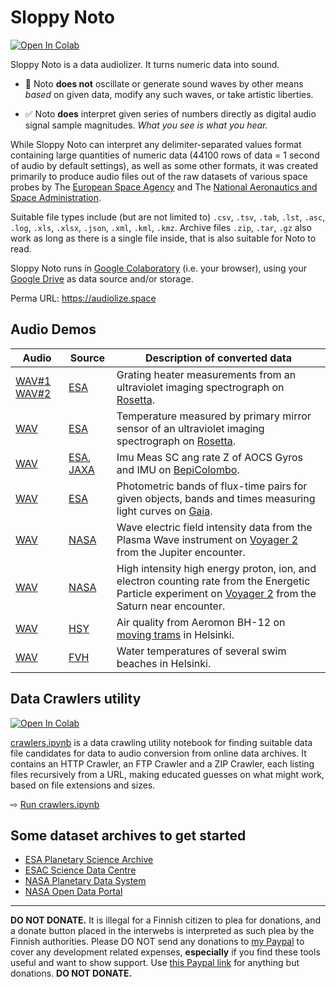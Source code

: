 # Sloppy Noto

[![Open In Colab](https://colab.research.google.com/assets/colab-badge.svg)](https://colab.research.google.com/github/olaviinha/SloppyNoto/blob/master/sloppyNoto.ipynb)

Sloppy Noto is a data audiolizer. It turns numeric data into sound.

- 🚫 Noto **does not** oscillate or generate sound waves by other means _based_ on given data, modify any such waves, or take artistic liberties.

- ✅ Noto **does** interpret given series of numbers directly as digital audio signal sample magnitudes. _What you see is what you hear._

While Sloppy Noto can interpret any delimiter-separated values format containing large quantities of numeric data (44100 rows of data = 1 second of audio by default settings), as well as some other formats, it was created primarily to produce audio files out of the raw datasets of various space probes by The [European Space Agency](https://www.esa.int/) and The [National Aeronautics and Space Administration](https://nasa.gov).

Suitable file types include (but are not limited to) `.csv`, `.tsv`, `.tab`, `.lst`, `.asc`, `.log`, `.xls`, `.xlsx`, `.json`, `.xml`, `.kml`, `.kmz`. Archive files `.zip`, `.tar`, `.gz` also work as long as there is a single file inside, that is also suitable for Noto to read.

Sloppy Noto runs in [Google Colaboratory](https://colab.research.google.com) (i.e. your browser), using your [Google Drive](https://drive.google.com/drive/my-drive) as data source and/or storage.

Perma URL: https://audiolize.space

## Audio Demos

Audio | Source | Description of converted data | 
------------ | ------------ | ------------- |
[WAV#1](https://storage.googleapis.com/olaviinha/github/sloppy-noto/noto_xtiito_swvgej.wav) [WAV#2](https://storage.googleapis.com/olaviinha/github/sloppy-noto/noto_fhurcb_yodazp.wav)| [ESA](https://esa.int) | Grating heater measurements from an ultraviolet imaging spectrograph on [Rosetta](https://en.wikipedia.org/wiki/Rosetta_(spacecraft)). |
[WAV](https://storage.googleapis.com/olaviinha/github/sloppy-noto/noto_xtiito_yuvkmt.wav)| [ESA](https://esa.int) | Temperature measured by primary mirror sensor of an ultraviolet imaging spectrograph on [Rosetta](https://en.wikipedia.org/wiki/Rosetta_(spacecraft)). |
[WAV](https://storage.googleapis.com/olaviinha/github/sloppy-noto/noto_bdwqbh_smuwaa.wav)| [ESA](https://esa.int), [JAXA](https://global.jaxa.jp) | Imu Meas SC ang rate Z of AOCS Gyros and IMU on [BepiColombo](https://en.wikipedia.org/wiki/BepiColombo). |
[WAV](https://storage.googleapis.com/olaviinha/github/sloppy-noto/noto_twflfr_bkezue.wav)  | [ESA](https://esa.int) | Photometric bands of flux-time pairs for given objects, bands and times measuring light curves on [Gaia](https://en.wikipedia.org/wiki/Gaia_(spacecraft)). |
[WAV](https://storage.googleapis.com/olaviinha/github/sloppy-noto/noto_zzdwul_dixcmw.wav) | [NASA](https://nasa.gov) | Wave electric field intensity data from the Plasma Wave instrument on [Voyager 2](https://en.wikipedia.org/wiki/Voyager_2) from the Jupiter encounter. |
[WAV](https://storage.googleapis.com/olaviinha/github/sloppy-noto/noto_hoqvxl_llofij.wav) | [NASA](https://nasa.gov) | High intensity high energy proton, ion, and electron counting rate from the Energetic Particle experiment on [Voyager 2](https://en.wikipedia.org/wiki/Voyager_2) from the Saturn near encounter. |
[WAV](https://storage.googleapis.com/olaviinha/github/sloppy-noto/noto_lijild_fyvgno.wav)| [HSY](https://hsy.fi) | Air quality from Aeromon BH-12 on [moving trams](https://en.wikipedia.org/wiki/Helsinki_tram_network) in Helsinki. |
[WAV](https://storage.googleapis.com/olaviinha/github/sloppy-noto/noto_wclazy_febwrp.wav)| [FVH](https://forumvirium.fi/) | Water temperatures of several swim beaches in Helsinki. |




## Data Crawlers utility
[![Open In Colab](https://colab.research.google.com/assets/colab-badge.svg)](https://colab.research.google.com/github/olaviinha/SloppyNoto/blob/master/crawlers.ipynb)

[crawlers.ipynb](https://colab.research.google.com/github/olaviinha/SloppyNoto/blob/master/crawlers.ipynb) is a data crawling utility notebook for finding suitable data file candidates for data to audio conversion from online data archives. It contains an HTTP Crawler, an FTP Crawler and a ZIP Crawler, each listing files recursively from a URL, making educated guesses on what might work, based on file extensions and sizes.

⇨ [Run crawlers.ipynb](https://colab.research.google.com/github/olaviinha/SloppyNoto/blob/master/crawlers.ipynb)

## Some dataset archives to get started
- [ESA Planetary Science Archive](https://archives.esac.esa.int/psa/#!Table%20View)
- [ESAC Science Data Centre](https://www.cosmos.esa.int/web/esdc)
- [NASA Planetary Data System](https://pds.nasa.gov/)
- [NASA Open Data Portal](https://data.nasa.gov/browse)

---

**DO NOT DONATE.** It is illegal for a Finnish citizen to plea for donations, and a donate button placed in the interwebs is interpreted as such plea by the Finnish authorities. Please DO NOT send any donations to [my Paypal](https://paypal.me/oinha) to cover any development related expenses, **especially** if you find these tools useful and want to show support. Use [this Paypal link](https://paypal.me/oinha) for anything but donations. **DO NOT DONATE.**
